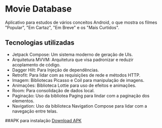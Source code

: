 # Movie Database 
Aplicativo para estudos de vários conceitos Android, o que mostra os filmes "Popular", "Em Cartaz", "Em Breve" e os "Mais Curtidos".

## Tecnologias utilizadas
- Jetpack Compose: Um sistema moderno de geração de UIs.
- Arquitetura MVVM: Arquitetura que visa padronizar e reduzir acoplamento de código.
- Dagger Hilt: Para Injeção de dependências.
- Retrofit: Para lidar com as requisições de rede e métodos HTTP.
- Imagem: Bibliotecas Picasso e Coil para manipulação de imagens.
- Animações: Biblioteca Lottie para uso de efeitos e animações.
- Room: Para consolidação de dados local.
- Paginação: Uso da bibliotea Paging para lindar com a paginação dos elementos.
- Navigation: Uso da biblioteca Navigation Compose para lidar com a navegação entre telas.

##APK para instalação
[Download APK](https://github.com/icaro-campos/Movie-Database-TMDB/blob/master/Movie-tmdb.apk)
